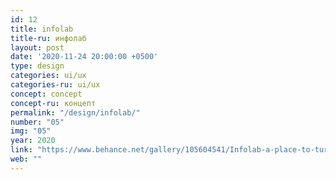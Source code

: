```yaml
---
id: 12
title: infolab
title-ru: инфолаб
layout: post
date: '2020-11-24 20:00:00 +0500'
type: design
categories: ui/ux
categories-ru: ui/ux
concept: concept
concept-ru: концепт
permalink: "/design/infolab/"
number: "05"
img: "05"
year: 2020
link: "https://www.behance.net/gallery/105604541/Infolab-a-place-to-turn-your-ideas-into-reality"
web: ""
---
```

